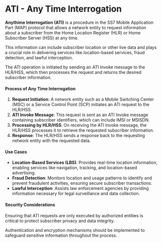 # ATI - Any Time Interrogation

**Anythime Interrogation (ATI)** is a procedure in the SS7 Mobile Application Part (MAP) protocol that allows a network entity to request information about a subscriber from the Home Location Register (HLR) or Home Subscriber Server (HSS) at any time.&#x20;

This information can include subscriber location or other live data and plays a crucial role in delivering services like location-based services, fraud detection, and lawful interception.&#x20;

The ATI operation is initiated by sending an ATI Invoke message to the HLR/HSS, which then processes the request and returns the desired subscriber information.

#### Process of Any Time Interrogation

1. **Request Initiation**: A network entity such as a Mobile Switching Center (MSC) or a Service Control Point (SCP) initiates an ATI request to the HLR/HSS.
2. **ATI Invoke Message**: This request is sent as an ATI Invoke message containing subscriber identifiers, which can include IMSI or MSISDN.
3. **Processing by HLR/HSS**: On receiving the ATI Invoke message, the HLR/HSS processes it to retrieve the requested subscriber information.
4. **Response**: The HLR/HSS sends a response back to the requesting network entity with the requested data.

#### Use Cases

* **Location-Based Services (LBS)**: Provides real-time location information, enabling services like navigation, tracking, and location-based advertising.
* **Fraud Detection**: Monitors location and usage patterns to identify and prevent fraudulent activities, ensuring secure subscriber transactions.
* **Lawful Interception**: Assists law enforcement agencies by providing information necessary for legal surveillance and data collection.

#### Security Considerations

Ensuring that ATI requests are only executed by authorized entities is critical to protect subscriber privacy and data integrity.&#x20;

Authentication and encryption mechanisms should be implemented to safeguard sensitive information throughout the process.

